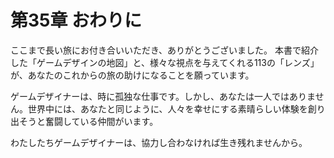 # 第35章 おわりに

ここまで長い旅にお付き合いいただき、ありがとうございました。 本書で紹介した「ゲームデザインの地図」と、様々な視点を与えてくれる113の「レンズ」が、あなたのこれからの旅の助けになることを願っています。

ゲームデザイナーは、時に孤独な仕事です。しかし、あなたは一人ではありません。世界中には、あなたと同じように、人々を幸せにする素晴らしい体験を創り出そうと奮闘している仲間がいます。

わたしたちゲームデザイナーは、協力し合わなければ生き残れませんから。



